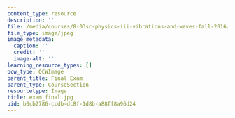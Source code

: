 ```yaml
---
content_type: resource
description: ''
file: /media/courses/8-03sc-physics-iii-vibrations-and-waves-fall-2016/b0cb2786ccdbdc8f1d8ba88ff8a96d24_exam_final.jpg
file_type: image/jpeg
image_metadata:
  caption: ''
  credit: ''
  image-alt: ''
learning_resource_types: []
ocw_type: OCWImage
parent_title: Final Exam
parent_type: CourseSection
resourcetype: Image
title: exam_final.jpg
uid: b0cb2786-ccdb-dc8f-1d8b-a88ff8a96d24
---
```

